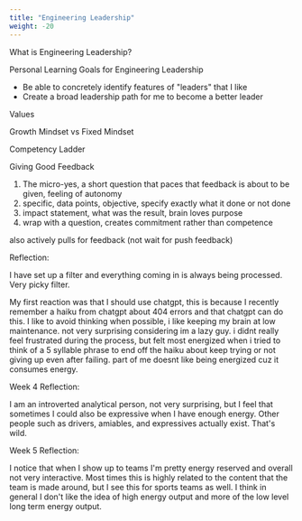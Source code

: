 ```yaml
---
title: "Engineering Leadership"
weight: -20
---
```


What is Engineering Leadership?

Personal Learning Goals for Engineering Leadership

- Be able to concretely identify features of "leaders" that I like 
- Create a broad leadership path for me to become a better leader

Values

Growth Mindset vs Fixed Mindset

Competency Ladder



Giving Good Feedback

1. The micro-yes, a short question that paces that feedback is about to be given, feeling of autonomy
2. specific, data points, objective, specify exactly what it done or not done
3. impact statement, what was the result, brain loves purpose
4. wrap with a question, creates commitment rather than competence

also actively pulls for feedback (not wait for push feedback)

Reflection:

I have set up a filter and everything coming in is always being processed. Very picky filter.

















My first reaction was that I should use chatgpt, this is because I recently remember a haiku from chatgpt about 404 errors and that chatgpt can do this. I like to avoid thinking when possible, i like keeping my brain at low maintenance. not very surprising considering im a lazy guy. i didnt really feel frustrated during the process, but felt most energized when i tried to think of a 5 syllable phrase to end off the haiku about keep trying or not giving up even after failing. part of me doesnt like being energized cuz it consumes energy.



Week 4 Reflection:

I am an introverted analytical person, not very surprising, but I feel that sometimes I could also be expressive when I have enough energy. Other people such as drivers, amiables, and expressives actually exist. That's wild. 





Week 5 Reflection:

I notice that when I show up to teams I'm pretty energy reserved and overall not very interactive. Most times this is highly related to the content that the team is made around, but I see this for sports teams as well. I think in general I don't like the idea of high energy output and more of the low level long term energy output. 
